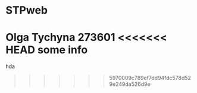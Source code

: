# STPweb
Olga Tychyna
273601
<<<<<<< HEAD
some info
=======
hda
>>>>>>> 5970009c789ef7dd94fdc578d529e249da526d9e
